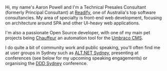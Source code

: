 Hi, my name's Aaron Powell and I'm a Technical Presales Consultant (formerly Principal Consultant) at [Readify](https://readify.net), one of Australia's top software consultancies. My area of specialty is front-end web development, focusing on architecture around SPA and other UI-heavy web applications.

I'm also a passionate Open Source developer, with one of my main pet projects being [Chauffeur](https://github.com/aaronpowell/chauffeur) an automation tool for the [Umbraco CMS](http://umbraco.com).

I do quite a bit of community work and public speaking, you'll often find me at user groups in Sydney such as [ALT.NET Sydney](https://www.meetup.com/en-AU/Sydney-Alt-Net/), presenting at conferences (see below for my upcoming speaking engagements) or organising the [DDD Sydney](http://dddsydney.com.au) conference.